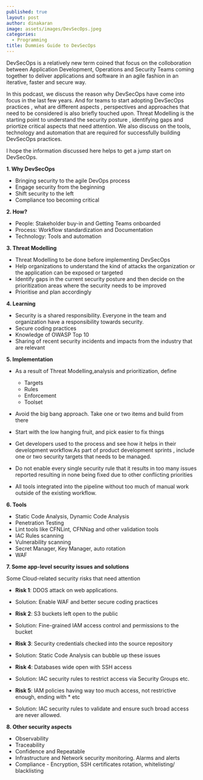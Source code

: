 ```yaml
---
published: true
layout: post
author: dinakaran
image: assets/images/DevSecOps.jpeg
categories:
  - Programming
title: Dummies Guide to DevSecOps
---
```

DevSecOps is a relatively new term coined that focus on the colloboration between Application Development, Operations and Security Teams coming together to deliver applications and software in an agile fashion in an iterative, faster and secure way.

In this podcast, we discuss the reason why DevSecOps have come into focus in the last few years. And for teams to start adopting DevSecOps practices , what are different aspects , perspectives and approaches that need to be considered is also briefly touched upon. Threat Modelling is the starting point to understand the security posture , identifying gaps and priortize critical aspects that need attention. We also discuss on the tools, technology and automation that are required for successfully building DevSecOps practices.

I hope the information discussed here helps to get a jump start on DevSecOps.


**1. Why DevSecOps**

- Bringing security to the agile DevOps process 
- Engage security from the beginning
- Shift security to the left
- Compliance too becoming critical


**2. How?**

- People: Stakeholder buy-in and Getting Teams onboarded 
- Process: Workflow standardization and Documentation
- Technology: Tools and automation


**3. Threat Modelling**

- Threat Modelling to be done before implementing DevSecOps
- Help organizations to understand the kind of attacks the organization or the application can be exposed or targeted 
- Identify gaps in the current security posture and then decide on the prioritization areas where the security needs to be improved
- Prioritise and plan accordingly


**4. Learning** 

- Security is a shared responsibility. Everyone in the team and organization have a  responsibility towards security. 
- Secure coding practices 
- Knowledge of OWASP Top 10
- Sharing of recent security incidents and impacts from the industry that are  relevant


**5. Implementation**

- As a result of Threat Modelling,analysis and prioritization, define 
  - Targets
  - Rules
  - Enforcement
  - Toolset

- Avoid the big bang approach. Take one or two items and build from there
- Start with the low hanging fruit, and pick easier to fix things
- Get developers used to the process and see how it helps in their development workflow.As part of product development sprints , include one or two security targets that needs to be managed. 
- Do not enable every single security rule that it results in too many issues reported resulting in none being fixed due to other conflicting priorities
- All tools integrated into the pipeline without too much of manual work outside of the existing workflow.


**6. Tools**

- Static Code Analysis, Dynamic Code Analysis
- Penetration Testing
- Lint tools like CFNLint, CFNNag and other validation tools 
- IAC Rules scanning
- Vulnerability scanning
- Secret Manager, Key Manager, auto rotation 
- WAF


**7. Some app-level security issues and solutions**

Some Cloud-related security risks that need  attention 

- **Risk 1**:   DDOS attack on web applications.
-    Solution:  Enable WAF and better secure coding practices

- **Risk 2**:   S3 buckets left open to the public
-    Solution:  Fine-grained IAM access control and permissions to the bucket 

-  **Risk 3**:  Security credentials checked into the source repository
-    Solution:  Static Code Analysis can bubble up these issues

-  **Risk 4**:   Databases wide open with SSH access 
-    Solution:   IAC security rules to restrict access via Security Groups etc.

-  **Risk 5**: IAM policies having way too much access, not restrictive enough, ending with * etc
-    Solution:  IAC security rules to validate and ensure such broad access are never allowed.




**8. Other security aspects**
- Observability
- Traceability 
- Confidence and Repeatable 
- Infrastructure and Network security monitoring. Alarms and alerts
- Compliance - Encryption, SSH certificates rotation, whitelisting/ blacklisting
